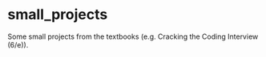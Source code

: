 # small_projects
Some small projects from the textbooks (e.g. Cracking the Coding Interview (6/e)).
